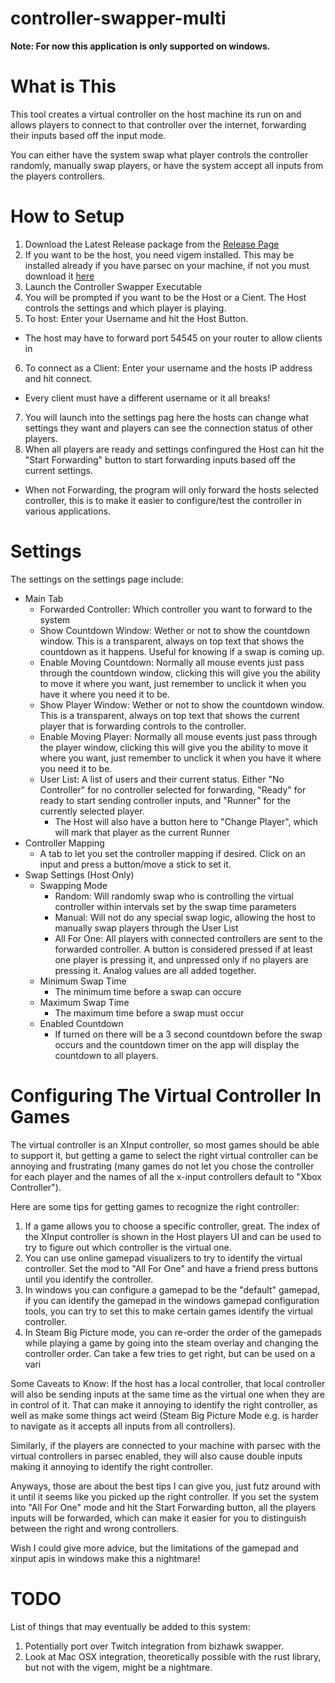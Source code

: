 # controller-swapper-multi

**Note: For now this application is only supported on windows.**

# What is This

This tool creates a virtual controller on the host machine its run on and allows players to connect to that controller over the internet, forwarding their inputs based off the input mode.

You can either have the system swap what player controls the controller randomly, manually swap players, or have the system accept all inputs from the players controllers.

# How to Setup

1. Download the Latest Release package from the [Release Page](https://github.com/LtSquigs/controller-swapper-multi/releases)
2. If you want to be the host, you need vigem installed. This may be installed already if you have parsec on your machine, if not you must download it [here](https://vigem.org/)
3. Launch the Controller Swapper Executable
4. You will be prompted if you want to be the Host or a Cient. The Host controls the settings and which player is playing.
5. To host: Enter your Username and hit the Host Button.
  - The host may have to forward port 54545 on your router to allow clients in
6. To connect as a Client: Enter your username and the hosts IP address and hit connect.
  - Every client must have a different username or it all breaks!
7. You will launch into the settings pag here the hosts can change what settings they want and players can see the connection status of other players.
8. When all players are ready and settings confingured the Host can hit the "Start Forwarding" button to start forwarding inputs based off the current settings.
  - When not Forwarding, the program will only forward the hosts selected controller, this is to make it easier to configure/test the controller in various applications.

# Settings

The settings on the settings page include:

  - Main Tab
    - Forwarded Controller: Which controller you want to forward to the system
    - Show Countdown Window: Wether or not to show the countdown window. This is a transparent, always on top text that shows the countdown as it happens. Useful for knowing if a swap is coming up.
    - Enable Moving Countdown: Normally all mouse events just pass through the countdown window, clicking this will give you the ability to move it where you want, just remember to unclick it when you have it where you need it to be.
    - Show Player Window: Wether or not to show the countdown window. This is a transparent, always on top text that shows the current player that is forwarding controls to the controller.
    - Enable Moving Player: Normally all mouse events just pass through the player window, clicking this will give you the ability to move it where you want, just remember to unclick it when you have it where you need it to be.
    - User List: A list of users and their current status. Either "No Controller" for no controller selected for forwarding, "Ready" for ready to start sending controller inputs, and "Runner" for the currently selected player.
      - The Host will also have a button here to "Change Player", which will mark that player as the current Runner
  - Controller Mapping
    - A tab to let you set the controller mapping if desired. Click on an input and press a button/move a stick to set it.
  - Swap Settings (Host Only)
    - Swapping Mode
      - Random: Will randomly swap who is controlling the virtual controller within intervals set by the swap time parameters
      - Manual: Will not do any special swap logic, allowing the host to manually swap players through the User List
      - All For One: All players with connected controllers are sent to the forwarded controller. A button is considered pressed if at least one player is pressing it, and unpressed only if no players are pressing it. Analog values are all added together.
    - Minimum Swap Time
      - The minimum time before a swap can occure
    - Maximum Swap Time
      - The maximum time before a swap must occur
    - Enabled Countdown
      - If turned on there will be a 3 second countdown before the swap occurs and the countdown timer on the app will display the countdown to all players.

# Configuring The Virtual Controller In Games

The virtual controller is an XInput controller, so most games should be able to support it, but getting a game to select the right virtual controller can be annoying and frustrating (many games do not let you chose the controller for each player and the names of all the x-input controllers default to "Xbox Controller").

Here are some tips for getting games to recognize the right controller:

1. If a game allows you to choose a specific controller, great. The index of the XInput controller is shown in the Host players UI and can be used to try to figure out which controller is the virtual one.
2. You can use online gamepad visualizers to try to identify the virtual controller. Set the mod to "All For One" and have a friend press buttons until you identify the controller.
3. In windows you can configure a gamepad to be the "default" gamepad, if you can identify the gamepad in the windows gamepad configuration tools, you can try to set this to make certain games identify the virtual controller.
4. In Steam Big Picture mode, you can re-order the order of the gamepads while playing a game by going into the steam overlay and changing the controller order. Can take a few tries to get right, but can be used on a vari

Some Caveats to Know: If the host has a local controller, that local controller will also be sending inputs at the same time as the virtual one when they are in control of it. That can make it annoying to identify the right controller, as well as make some things act weird (Steam Big Picture Mode e.g. is harder to navigate as it accepts all inputs from all controllers).

Similarly, if the players are connected to your machine with parsec with the virtual controllers in parsec enabled, they will also cause double inputs making it annoying to identify the right controller.

Anyways, those are about the best tips I can give you, just futz around with it until it seems like you picked up the right controller. If you set the system into "All For One" mode and hit the Start Forwarding button, all the players inputs will be forwarded, which can make it easier for you to distinguish between the right and wrong controllers.

Wish I could give more advice, but the limitations of the gamepad and xinput apis in windows make this a nightmare!

# TODO

List of things that may eventually be added to this system:

1. Potentially port over Twitch integration from bizhawk swapper.
2. Look at Mac OSX integration, theoretically possible with the rust library, but not with the vigem, might be a nightmare.
